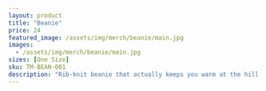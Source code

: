 ```yaml
---
layout: product
title: "Beanie"
price: 24
featured_image: /assets/img/merch/beanie/main.jpg
images:
  - /assets/img/merch/beanie/main.jpg
sizes: [One Size]
sku: TM-BEAN-001
description: "Rib-knit beanie that actually keeps you warm at the hill."
---
```

